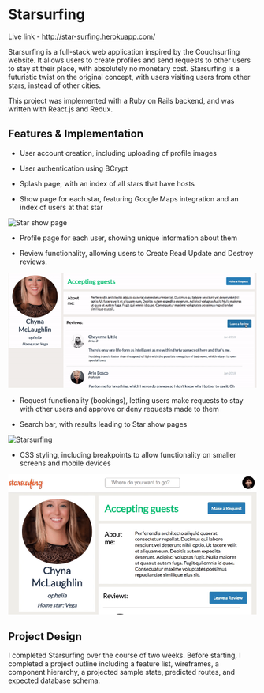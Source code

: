 # Starsurfing

Live link - http://star-surfing.herokuapp.com/

Starsurfing is a full-stack web application inspired by the Couchsurfing website. It allows users to create profiles and send requests to other users to stay at their place, with absolutely no monetary cost. Starsurfing is a futuristic twist on the original concept, with users visiting users from other stars, instead of other cities.

This project was implemented with a Ruby on Rails backend, and was written with React.js and Redux.

## Features & Implementation

* User account creation, including uploading of profile images

* User authentication using BCrypt

* Splash page, with an index of all stars that have hosts

* Show page for each star, featuring Google Maps integration and an index of users at that star

![Star show page](https://i.imgur.com/nTgmdwD.png)

* Profile page for each user, showing unique information about them

* Review functionality, allowing users to Create Read Update and Destroy reviews.

![User show page](/screenshots/user-show.gif)

* Request functionality (bookings), letting users make requests to stay with other users and approve or deny requests made to them

* Search bar, with results leading to Star show pages

![Starsurfing](https://i.imgur.com/xbweDkF.png)

* CSS styling, including breakpoints to allow functionality on smaller screens and mobile devices

![Breakpoints](/screenshots/breakpoints.gif)


## Project Design
I completed Starsurfing over the course of two weeks. Before starting, I completed a project outline including a feature list, wireframes, a component hierarchy, a projected sample state, predicted routes, and expected database schema.
